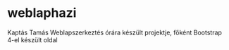 # weblaphazi
Kaptás Tamás Weblapszerkeztés órára készült projektje, főként Bootstrap 4-el készült oldal
